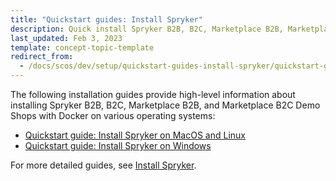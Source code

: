 ```yaml
---
title: "Quickstart guides: Install Spryker"
description: Quick install Spryker B2B, B2C, Marketplace B2B, Marketplace B2C
last_updated: Feb 3, 2023
template: concept-topic-template
redirect_from:
  - /docs/scos/dev/setup/quickstart-guides-install-spryker/quickstart-guides-install-spryker.html
---
```


The following installation guides provide high-level information about installing Spryker B2B, B2C, Marketplace B2B, and Marketplace B2C Demo Shops with Docker on various operating systems:

- [Quickstart guide: Install Spryker on MacOS and Linux](/docs/scos/dev/set-up-spryker-locally/quickstart-guides-install-spryker/quickstart-guide-install-spryker-on-macos-and-linux.html)
- [Quickstart guide: Install Spryker on Windows](/docs/scos/dev/set-up-spryker-locally/quickstart-guides-install-spryker/quickstart-guide-install-spryker-on-windows.html)

For more detailed guides, see [Install Spryker](/docs/scos/dev/set-up-spryker-locally/set-up-spryker-locally.html#prerequisites).
